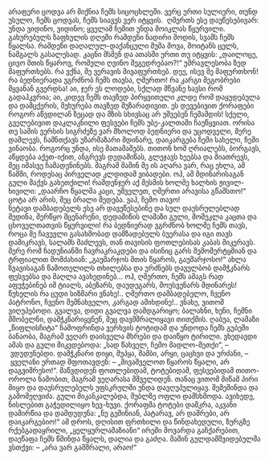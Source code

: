 არაფერი ცოდვა არ მიქნია ჩემს სიცოცხლეში. 
ვერც ერთი სულიერი, თუნდ უსულო, ჩემს ცოდვას, ჩემს სიავეს ვერ იტყვის. 
ღმერთს ესე დაუწესებივარ: უნდა ვიდინო, ვიდინო; ყველამ ჩემით უნდა მოიკლას წყურვილი. 
გახურებულს ზაფხულის დღეში რამდენი ნადირი მოდის, სვამს ჩემს წყალსა. 
რამდენი დაღალულ-დაქანცული მუშა მოვა, მოიტანს ცელს, ნამგალს გასალესად. 
კაცნი მსმენ და ათასში ერთი თუ იტყვის: „დაილოცე, ცივო მთის წყაროვ, რომელი ღვინო შეგედრებაო?!“ 
უმრავლესობა ზედ მაფურთხებს. 
რა ვქნა, მე ვერავის მივაფურთხებ. 
დეე, ისევ მე მაფურთხონ! 
რა ბედნიერადა ვგრძნობ ჩემს თავსა, ღმერთო! 
რა კარგი მეგობრები მყვანან გვერდსა! 
აი, ჯერ ეს ლოდები, სქლად მწვანე ხავსი რომ გადაჰკვრია; აი, კიდევ ჩემს თავზედ პირყვითელი კლდე რომ დაყუდებულა და დამცქერის, მეხურება თავზედ მუზარადივით. 
ეს დევებივით ქორაფები როგორ აწვდილან ზეცად და მზის სხივსაც არ უშვებენ ჩემამდის! 
სქელი, გველებივით დაკლაკნილი ფესვები ჩემს უბე-კალთაში ჩაუწყვიათ. 
ორისა თუ სამის ვერსის სიგრძეზე ვარ მხოლოდ ბედნიერი და უცოდველი, მერე დამლევს, ჩამნთქავს უზარმაზარი მდინარე, დაიკარგება ჩემი სახელი, ჩემი ვინაობა. 
როგორც უნდა, ისე მათამაშებს. 
თითონ ხომ ღრიალებს, ბორგავს, აწყდება აქეთ-იქით, ანგრევს დედამიწას, გლეჯავს ხეებსა და მიათრევს, მეც იმასვე ჩამადენინებს. 
მაგრამ მაშინ მე ის აღარა ვარ, რაც ეხლა, ამ წამში, როდესაც პირველად კლდიდამ ვიბადები. 
ოჰ, ამ მდინარისაგან გული მაქვს გახეთქილი! 
რამდენჯერ აქ მესმის ხოლმე ხალხის ჟივილ-ხივილი: „დაარჩო წყალმა კაცი, უშველეთ, ღმერთი არავისა გწამსთო!“ 
ცოტა არ არის, მეც ბრალი მედება. 
ვაჰ, ჩემო თავო!  
ნეტავი დამბადებელს ესე არ დავეწესებინე და სულ დაუსრულებლად მედინა, მერწყო მცენარენი, დედამიწის ლამაზი გული, მომეკლა კაცთა და ცხოველთათვის წყურვილი! 
რა ბედნიერად ვგრძნობ ხოლმე ჩემს თავს, როცა მე ჩავუვლი გასახმობად დამზადებულს ბუერასა და იგი თავს დამიკრავს, სალამს მაძლევს, თან თავისის ფოთლებისას კაბას მიკერავს. 
მერე რომ ჩადუნიანში ჩავრაკრაკდები და ისინიც გარს შემომერტყმიან და ტრფიალით მომძახიან: „გაუმარჯოს მთის წყაროს, გაუმარჯოსო!“ 
ახლა ზვავისაგან წამოთელილს თხილებსა და ურძნებს დავულბობ დამჭკნარს ფესვებსა და მაღლა ავახედინებ… 
ოჰ, ღმერთო, ჩემს ამაგს რად აფუჭებინებ იმ ტიალს, აბეზარს, დაუდეგარს, მოუსვენარს მდინარეს! 
წუხელის რა ცუდი სიზმარი ვნახე!.. 
ღმერთო დამბადებელო, ჩვენო პატრონო, ჩვენო შემნახველო, კარგად ამიხდინე!.. 
ვნახე, ვითომ ვიღუპებოდი. 
გვალვა, დიდი გვალვა დამდგარიყო; ბალახნი, ხენი, ჩემნი მშობელნი, დამჭკნარიყვნენ, მეც დავმშრალიყავი თითქმის. 
ღაბუა, ლამაზი „წიფლისჩიტა“ ჩამოფრინდა ვერხვის ტოტიდამ და უნდოდა ჩემს გუბეში ბანაობა, მაგრამ ვეღარ დაისველა მხრები და დაიწყო ტირილი. 
ვხედავდი ამას და გული მიკვდებოდა: „სად წახველ, ჩემო მადლო-მეთქი“, – ვდუდუნებდი. 
დამჭკნარი დიყი, შუპყა, შამბი, არყი, ცაცხვი და ურძანი, – ყველანი ერთად შფოთავდენ: – „მივაშველოთ წყაროს წყალი, არ დაგვიშრესო!“. 
მაწვდიდენ ფოთლებიდამ, ტოტებიდამ, ფესვებიდამ თითო-ოროლა ნამობით, მაგრამ ვეღარასა მშველიდენ. 
თანაც ვითომ მიწამ პირი მიყო და დაუსრულებელს უფსკრულში უნდა დავღუპულიყავ. 
შემეშინდა და გამომეღვიძა. 
გული მიკანკალებდა, შუბლზე ოფლი დამსხმოდა. 
ავიხედე, ნისლებით გაჭედილიყო ხევ-ხუვი. 
ქორაფმა ტოტები დამკრა, აკვანი დამირწია და დამდუდუნა: „ნუ გეშინიან, პატარავ, არ დაშრები, არ დაიკარგებიო!“ 
ამ დროს, დღისით ფრთხილი და წინდახედული, ზურგზე რქებგადაყრილი, „ყელყურლამაზიანი“ ირემი მოვარდა გაჩქარებით, დაეწაფა ჩემს წმინდა წყალს, დალია და გაძღა. 
მაშინ გულდამშვიდებულმა ვსთქვი: – „არა ვარ გამშრალი, არაო!“